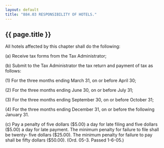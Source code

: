 ```yaml
---
layout: default 
title: "884.03 RESPONSIBILITY OF HOTELS."
---
```


{{ page.title }}
----------------

All hotels affected by this chapter shall do the following:

​(a) Receive tax forms from the Tax Administrator;

​(b) Submit to the Tax Administrator the tax return and payment of tax
as follows:

​(1) For the three months ending March 31, on or before April 30;

​(2) For the three months ending June 30, on or before July 31;

​(3) For the three months ending September 30, on or before October 31;

​(4) For the three months ending December 31, on or before the following
January 31.

​(c) Pay a penalty of five dollars (\$5.00) a day for late filing and
five dollars (\$5.00) a day for late payment. The minimum penalty for
failure to file shall be twenty- five dollars (\$25.00). The minimum
penalty for failure to pay shall be fifty dollars (\$50.00). (Ord. 05-3.
Passed 1-6-05.)
